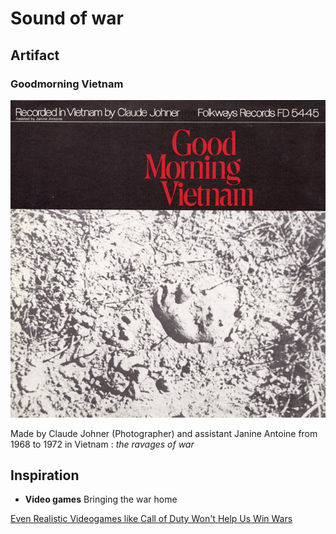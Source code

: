# Sound of war

## Artifact 

### Goodmorning Vietnam

![IMD/Good_morning_vietnam.jpg](IMD/Good_morning_vietnam.jpg)

Made by Claude Johner (Photographer) and assistant Janine Antoine from 1968 to 1972 in Vietnam : <em>the ravages of war</em>

## Inspiration

- **Video games** Bringing the war home 

[Even Realistic Videogames like Call of Duty Won't Help Us Win Wars](https://www.wired.com/story/even-realistic-videogames-like-call-of-duty-wont-help-us-win-wars/)


